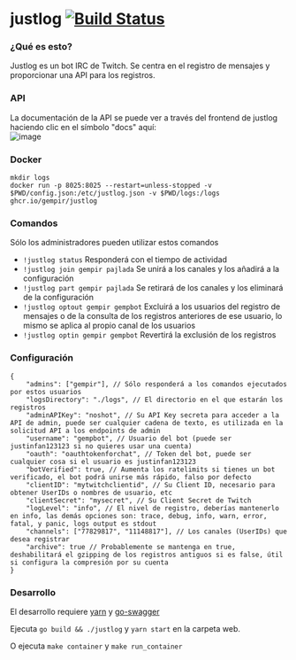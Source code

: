 # justlog [![Build Status](https://github.com/gempir/justlog/workflows/ci/badge.svg)](https://github.com/gempir/justlog/actions?query=workflow%3Aci)

### ¿Qué es esto?

Justlog es un bot IRC de Twitch. Se centra en el registro de mensajes y proporcionar una API para los registros.

### API

La documentación de la API se puede ver a través del frontend de justlog haciendo clic en el símbolo "docs" aquí:  
![image](https://user-images.githubusercontent.com/1629196/159481078-0de98f01-2816-49bd-8e17-ba7cf66cb064.png)

### Docker

```
mkdir logs
docker run -p 8025:8025 --restart=unless-stopped -v $PWD/config.json:/etc/justlog.json -v $PWD/logs:/logs ghcr.io/gempir/justlog
```

### Comandos

Sólo los administradores pueden utilizar estos comandos

- `!justlog status` Responderá con el tiempo de actividad
- `!justlog join gempir pajlada` Se unirá a los canales y los añadirá a la configuración
- `!justlog part gempir pajlada` Se retirará de los canales y los eliminará de la configuración
- `!justlog optout gempir gempbot` Excluirá a los usuarios del registro de mensajes o de la consulta de los registros anteriores de ese usuario, lo mismo se aplica al propio canal de los usuarios
- `!justlog optin gempir gempbot` Revertirá la exclusión de los registros

### Configuración

```
{
    "admins": ["gempir"], // Sólo responderá a los comandos ejecutados por estos usuarios
    "logsDirectory": "./logs", // El directorio en el que estarán los registros
    "adminAPIKey": "noshot", // Su API Key secreta para acceder a la API de admin, puede ser cualquier cadena de texto, es utilizada en la solicitud API a los endpoints de admin
    "username": "gempbot", // Usuario del bot (puede ser justinfan123123 si no quieres usar una cuenta)
    "oauth": "oauthtokenforchat", // Token del bot, puede ser cualquier cosa si el usuario es justinfan123123
    "botVerified": true, // Aumenta los ratelimits si tienes un bot verificado, el bot podrá unirse más rápido, falso por defecto
    "clientID": "mytwitchclientid", // Su Client ID, necesario para obtener UserIDs o nombres de usuario, etc
    "clientSecret": "mysecret", // Su Client Secret de Twitch
    "logLevel": "info", // El nivel de registro, deberías mantenerlo en info, las demás opciones son: trace, debug, info, warn, error, fatal, y panic, logs output es stdout
    "channels": ["77829817", "11148817"], // Los canales (UserIDs) que desea registrar
    "archive": true // Probablemente se mantenga en true, deshabilitará el gzipping de los registros antiguos si es false, útil si configura la compresión por su cuenta
}
```

### Desarrollo

El desarrollo requiere [yarn](https://classic.yarnpkg.com/) y [go-swagger](https://goswagger.io/)

Ejecuta `go build && ./justlog` y `yarn start` en la carpeta web. 

O ejecuta `make container` y `make run_container`
